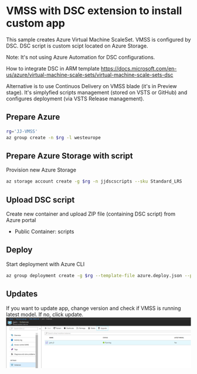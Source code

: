 # VMSS with DSC extension to install custom app
This sample creates Azure Virtual Machine ScaleSet. VMSS is configured by DSC. DSC script is custom scipt located on Azure Storage.

Note: It's not using Azure Automation for DSC configurations.

How to integrate DSC in ARM template
https://docs.microsoft.com/en-us/azure/virtual-machine-scale-sets/virtual-machine-scale-sets-dsc

Alternative is to use Continuos Delivery on VMSS blade (it's in Preview stage).
It's simplyfied scripts management (stored on VSTS or GitHub) and configures deployment (via VSTS Release management).

## Prepare Azure
```bash
rg='JJ-VMSS'
az group create -n $rg -l westeurope
```

## Prepare Azure Storage with script
Provision new Azure Storage 

```bash
az storage account create -g $rg -n jjdscscripts --sku Standard_LRS
```
## Upload DSC script
Create new container and upload ZIP file (containing DSC script) from Azure portal
- Public Container: scripts

## Deploy
Start deployment with Azure CLI
```bash
az group deployment create -g $rg --template-file azure.deploy.json --parameters azure.parameters.json
```

## Updates
If you want to update app, change version and check if VMSS is running latest model. If no, click update.
![VMSS instances](media/vmss-instances.png)


